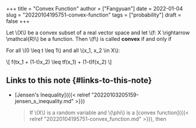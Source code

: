+++
title = "Convex Function"
author = ["Fangyuan"]
date = 2022-01-04
slug = "20220104195751-convex-function"
tags = ["probability"]
draft = false
+++

Let \\(X\\) be a convex subset of a real vector space and let \\(f: X \rightarrow \mathcal{R}\\)
be a function. Then \\(f\\) is called **convex** if and only if

For all \\(0 \leq t \leq 1\\) and all \\(x\_1, x\_2 \in X\\):

\\[
f(tx\_1 + (1-t)x\_2) \leq tf(x\_1) + (1-t)f(x\_2)
\\]


## Links to this note {#links-to-this-note}

-   [Jensen's Inequality]({{< relref "20220103205159-jensen_s_inequality.md" >}})

    > If \\(X\\) is a random variable and \\(\phi\\) is a [convex function]({{< relref "20220104195751-convex_function.md" >}}), then
